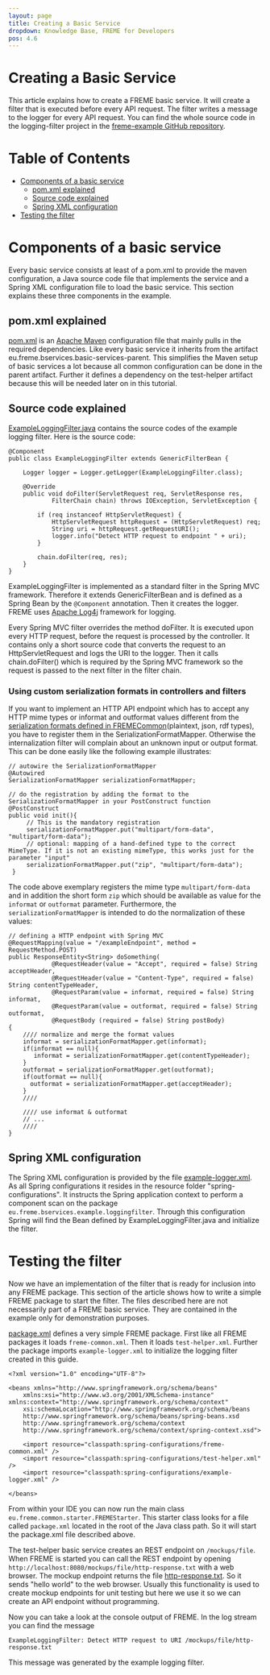 ```yaml
---
layout: page
title: Creating a Basic Service
dropdown: Knowledge Base, FREME for Developers
pos: 4.6
---
```


# Creating a Basic Service

This article explains how to create a FREME basic service. It will create a filter that is executed before every API request. The filter writes a message to the logger for every API request. You can find the whole source code in the logging-filter project in the [freme-example GitHub repository](https://github.com/freme-project/freme-examples).

# Table of Contents

* [Components of a basic service](#components-of-a-basic-service)
    * [pom.xml explained](#pomxml-explained)
    * [Source code explained](#source-code-explained)
    * [Spring XML configuration](#spring-xml-configuration)
* [Testing the filter](#testing-the-filter)

# Components of a basic service

Every basic service consists at least of a pom.xml to provide the maven configuration, a Java source code file that implements the service and a Spring XML configuration file to load the basic service. This section explains these three components in the example.

## pom.xml explained

[pom.xml](https://github.com/freme-project/freme-examples/blob/master/logging-filter/pom.xml) is an [Apache Maven](https://maven.apache.org/) configuration file that mainly pulls in the required dependencies. Like every basic service it inherits from the artifact eu.freme.bservices.basic-services-parent. This simplifies the Maven setup of basic services a lot because all common configuration can be done in the parent artifact. Further it defines a dependency on the test-helper artifact because this will be needed later on in this tutorial.

## Source code explained

[ExampleLoggingFilter.java](https://github.com/freme-project/freme-examples/blob/master/logging-filter/src/main/java/eu/freme/bservices/example/loggingfilter/ExampleLoggingFilter.java) contains the source codes of the example logging filter. Here is the source code:

```
@Component
public class ExampleLoggingFilter extends GenericFilterBean {

	Logger logger = Logger.getLogger(ExampleLoggingFilter.class);

	@Override
	public void doFilter(ServletRequest req, ServletResponse res,
			FilterChain chain) throws IOException, ServletException {

		if (req instanceof HttpServletRequest) {
			HttpServletRequest httpRequest = (HttpServletRequest) req;
			String uri = httpRequest.getRequestURI();
			logger.info("Detect HTTP request to endpoint " + uri);
		}

		chain.doFilter(req, res);
	}
}
```

ExampleLoggingFilter is implemented as a standard filter in the Spring MVC framework. Therefore it extends GenericFilterBean and is defined as a Spring Bean by the `@Component` annotation. Then it creates the logger. FREME uses [Apache Log4j](http://logging.apache.org/log4j/2.x/) framework for logging.

Every Spring MVC filter overrides the method doFilter. It is executed upon every HTTP request, before the request is processed by the controller. It contains only a short source code that converts the request to an HttpServletRequest and logs the URI to the logger. Then it calls chain.doFilter() which is required by the Spring MVC framework so the request is passed to the next filter in the filter chain.

### Using custom serialization formats in controllers and filters

If you want to implement an HTTP API endpoint which has to accept any HTTP mime types or informat and outformat values different from the [serialization formats defined in FREMECommon](https://github.com/freme-project/FREMECommon/blob/master/src/main/java/eu/freme/common/conversion/SerializationFormatMapper.java#L26-L49)(plaintext, json, rdf types), you have to register them in the SerializationFormatMapper. Otherwise the internalization filter will complain about an unknown input or output format. This can be done easily like the following example illustrates:

```
// autowire the SerializationFormatMapper
@Autowired
SerializationFormatMapper serializationFormatMapper;

// do the registration by adding the format to the SerializationFormatMapper in your PostConstruct function
@PostConstruct
public void init(){
     // This is the mandatory registration
     serializationFormatMapper.put("multipart/form-data", "multipart/form-data");
     // optional: mapping of a hand-defined type to the correct MimeType. If it is not an existing mimeType, this works just for the parameter "input"
     serializationFormatMapper.put("zip", "multipart/form-data");
 }
```

The code above exemplary registers the mime type `multipart/form-data` and in addition the short form `zip` which should be available as value for the `informat` or `outformat` parameter.
Furthermore, the `serializationFormatMapper` is intended to do the normalization of these values:

```
// defining a HTTP endpoint with Spring MVC
@RequestMapping(value = "/exampleEndpoint", method = RequestMethod.POST)
public ResponseEntity<String> doSomething(
            @RequestHeader(value = "Accept", required = false) String acceptHeader,
            @RequestHeader(value = "Content-Type", required = false) String contentTypeHeader,
            @RequestParam(value = informat, required = false) String informat,
            @RequestParam(value = outformat, required = false) String outformat,
            @RequestBody (required = false) String postBody)
{
    //// normalize and merge the format values
    informat = serializationFormatMapper.get(informat);
    if(informat == null){
       informat = serializationFormatMapper.get(contentTypeHeader);
    }
    outformat = serializationFormatMapper.get(outformat);
    if(outformat == null){
      outformat = serializationFormatMapper.get(acceptHeader);
    }
    ////

    //// use informat & outformat
    // ...
    ////
}
```

## Spring XML configuration

The Spring XML configuration is provided by the file [example-logger.xml](https://github.com/freme-project/freme-examples/blob/master/logging-filter/src/main/resources/spring-configurations/example-logger.xml). As all Spring configurations it resides in the resource folder "spring-configurations". It instructs the Spring application context to perform a component scan on the package `eu.freme.bservices.example.loggingfilter`. Through this configuration Spring will find the Bean defined by ExampleLoggingFilter.java and initialize the filter.

# Testing the filter

Now we have an implementation of the filter that is ready for inclusion into any FREME package. This section of the article shows how to write a simple FREME package to start the filter. The files described here are not necessarily part of a FREME basic service. They are contained in the example only for demonstration purposes.

[package.xml](https://github.com/freme-project/freme-examples/blob/master/logging-filter/src/main/resources/package.xml) defines a very simple FREME package. First like all FREME packages it loads `freme-common.xml`. Then it loads `test-helper.xml`. Further the package imports `example-logger.xml` to initialize the logging filter created in this guide.

```
<?xml version="1.0" encoding="UTF-8"?>

<beans xmlns="http://www.springframework.org/schema/beans"
	xmlns:xsi="http://www.w3.org/2001/XMLSchema-instance" xmlns:context="http://www.springframework.org/schema/context"
	xsi:schemaLocation="http://www.springframework.org/schema/beans
	http://www.springframework.org/schema/beans/spring-beans.xsd
	http://www.springframework.org/schema/context
	http://www.springframework.org/schema/context/spring-context.xsd">

	<import resource="classpath:spring-configurations/freme-common.xml" />
	<import resource="classpath:spring-configurations/test-helper.xml" />
	<import resource="classpath:spring-configurations/example-logger.xml" />

</beans>
```

From within your IDE you can now run the main class `eu.freme.common.starter.FREMEStarter`. This starter class looks for a file called `package.xml` located in the root of the Java class path. So it will start the package.xml file described above.

The test-helper basic service creates an REST endpoint on `/mockups/file`. When FREME is started you can call the REST endpoint by opening `http://localhost:8080/mockups/file/http-response.txt` with a web browser. The mockup endpoint returns the file [http-response.txt](https://github.com/freme-project/freme-examples/blob/master/logging-filter/src/main/resources/mockup-endpoint-data/http-response.txt). So it sends "hello world" to the web browser. Usually this functionality is used to create mockup endpoints for unit testing but here we use it so we can create an API endpoint without programming.

Now you can take a look at the console output of FREME. In the log stream you can find the message
```
ExampleLoggingFilter: Detect HTTP request to URI /mockups/file/http-response.txt
```
This message was generated by the example logging filter.